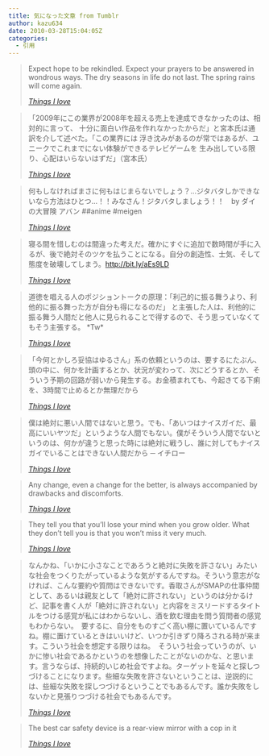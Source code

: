 ```yaml
---
title: 気になった文章 from Tumblr
author: kazu634
date: 2010-03-28T15:04:05Z
categories:
  - 引用
---
```

<div class="section">
<blockquote title="Things I love" cite="http://kazu634.tumblr.com/post/477868988">
<p>
      Expect hope to be rekindled. Expect your prayers to be answered in wondrous ways. The dry seasons in life do not last. The spring rains will come again.
</p>

<p>
<cite><a href="http://kazu634.tumblr.com/post/477868988" onclick="__gaTracker('send', 'event', 'outbound-article', 'http://kazu634.tumblr.com/post/477868988', 'Things I love');" target="_blank">Things I love</a></cite>
</p>
</blockquote>

<blockquote title="Things I love" cite="http://kazu634.tumblr.com/post/478948859">
<p>
      「2009年にこの業界が2008年を超える売上を達成できなかったのは、相対的に言って、 十分に面白い作品を作れなかったからだ」と宮本氏は通訳を介して述べた。「この業界には 浮き沈みがあるのが常ではあるが、ユニークでこれまでにない体験ができるテレビゲームを 生み出している限り、心配はいらないはずだ」（宮本氏）
</p>

<p>
<cite><a href="http://kazu634.tumblr.com/post/478948859" onclick="__gaTracker('send', 'event', 'outbound-article', 'http://kazu634.tumblr.com/post/478948859', 'Things I love');" target="_blank">Things I love</a></cite>
</p>
</blockquote>

<blockquote title="Things I love" cite="http://kazu634.tumblr.com/post/478792319">
<p>
      何もしなければまさに何もはじまらないでしょう？…ジタバタしかできないなら方法はひとつ…！！みなさん！ジタバタしましょう！！　by ダイの大冒険 アバン ##anime #meigen
</p>

<p>
<cite><a href="http://kazu634.tumblr.com/post/478792319" onclick="__gaTracker('send', 'event', 'outbound-article', 'http://kazu634.tumblr.com/post/478792319', 'Things I love');" target="_blank">Things I love</a></cite>
</p>
</blockquote>

<blockquote title="Things I love" cite="http://kazu634.tumblr.com/post/478704943">
<p>
      寝る間を惜しむのは間違った考えだ。確かにすぐに追加で数時間が手に入るが、後で絶対そのツケを払うことになる。自分の創造性、士気、そして態度を破壊してしまう。<a href="http://bit.ly/aEs9LD" onclick="__gaTracker('send', 'event', 'outbound-article', 'http://bit.ly/aEs9LD', 'http://bit.ly/aEs9LD');" target="_blank">http://bit.ly/aEs9LD</a>
</p>

<p>
<cite><a href="http://kazu634.tumblr.com/post/478704943" onclick="__gaTracker('send', 'event', 'outbound-article', 'http://kazu634.tumblr.com/post/478704943', 'Things I love');" target="_blank">Things I love</a></cite>
</p>
</blockquote>

<blockquote title="Things I love" cite="http://kazu634.tumblr.com/post/478604662">
<p>
      道徳を唱える人のポジショントークの原理：「利己的に振る舞うより、利他的に振る舞った方が自分も得になるのだ」 と主張した人は、利他的に振る舞う人間だと他人に見られることで得するので、そう思っていなくてもそう主張する。 *Tw*
</p>

<p>
<cite><a href="http://kazu634.tumblr.com/post/478604662" onclick="__gaTracker('send', 'event', 'outbound-article', 'http://kazu634.tumblr.com/post/478604662', 'Things I love');" target="_blank">Things I love</a></cite>
</p>
</blockquote>

<blockquote title="Things I love" cite="http://kazu634.tumblr.com/post/478259559">
<p>
      「今何とかしろ妥協はゆるさん」系の依頼というのは、要するにたぶん、頭の中に、何かを計画するとか、状況が変わって、次にどうするとか、そういう予期の回路が弱いから発生する。お金積まれても、今起きてる下痢を、3時間で止めるとか無理だから
</p>

<p>
<cite><a href="http://kazu634.tumblr.com/post/478259559" onclick="__gaTracker('send', 'event', 'outbound-article', 'http://kazu634.tumblr.com/post/478259559', 'Things I love');" target="_blank">Things I love</a></cite>
</p>
</blockquote>

<blockquote title="Things I love" cite="http://kazu634.tumblr.com/post/477934600">
<p>
      僕は絶対に悪い人間ではないと思う。でも、「あいつはナイスガイだ、最高にいいヤツだ」というような人間でもない。僕がそういう人間でないというのは、何かが違うと思った時には絶対に戦うし、誰に対してもナイスガイでいることはできない人間だから ─ イチロー
</p>

<p>
<cite><a href="http://kazu634.tumblr.com/post/477934600" onclick="__gaTracker('send', 'event', 'outbound-article', 'http://kazu634.tumblr.com/post/477934600', 'Things I love');" target="_blank">Things I love</a></cite>
</p>
</blockquote>

<blockquote title="Things I love" cite="http://kazu634.tumblr.com/post/477899785">
<p>
      Any change, even a change for the better, is always accompanied by drawbacks and discomforts.
</p>

<p>
<cite><a href="http://kazu634.tumblr.com/post/477899785" onclick="__gaTracker('send', 'event', 'outbound-article', 'http://kazu634.tumblr.com/post/477899785', 'Things I love');" target="_blank">Things I love</a></cite>
</p>
</blockquote>

<blockquote title="Things I love" cite="http://kazu634.tumblr.com/post/477896353">
<p>
      They tell you that you’ll lose your mind when you grow older. What they don’t tell you is that you won’t miss it very much.
</p>

<p>
<cite><a href="http://kazu634.tumblr.com/post/477896353" onclick="__gaTracker('send', 'event', 'outbound-article', 'http://kazu634.tumblr.com/post/477896353', 'Things I love');" target="_blank">Things I love</a></cite>
</p>
</blockquote>

<blockquote title="Things I love" cite="http://kazu634.tumblr.com/post/477886764">
<p>
      なんかね、「いかに小さなことであろうと絶対に失敗を許さない」みたいな社会をつくりたがっているような気がするんですね。そういう意志がなければ、こんな要約や質問はできないです。香取さんがSMAPの仕事仲間として、あるいは親友として「絶対に許されない」というのは分かるけど、記事を書く人が「絶対に許されない」と内容をミスリードするタイトルをつける感覚が私にはわからないし、酒を飲む理由を問う質問者の感覚もわからない。　要するに、自分をものすごく高い棚に置いているんですね。棚に置けているときはいいけど、いつか引きずり降ろされる時が来ます。こういう社会を想定する限りはね。　そういう社会っていうのが、いかに惨い社会であるかというのを想像したことがないのかな、と思います。言うならば、持続的いじめ社会ですよね。ターゲットを延々と探しつづけることになります。些細な失敗を許さないということは、逆説的には、些細な失敗を探しつづけるということでもあるんです。誰か失敗をしないかと見張りつづける社会でもあるんです。
</p>

<p>
<cite><a href="http://kazu634.tumblr.com/post/477886764" onclick="__gaTracker('send', 'event', 'outbound-article', 'http://kazu634.tumblr.com/post/477886764', 'Things I love');" target="_blank">Things I love</a></cite>
</p>
</blockquote>

<blockquote title="Things I love" cite="http://kazu634.tumblr.com/post/477881078">
<p>
      The best car safety device is a rear-view mirror with a cop in it
</p>

<p>
<cite><a href="http://kazu634.tumblr.com/post/477881078" onclick="__gaTracker('send', 'event', 'outbound-article', 'http://kazu634.tumblr.com/post/477881078', 'Things I love');" target="_blank">Things I love</a></cite>
</p>
</blockquote>
</div>
